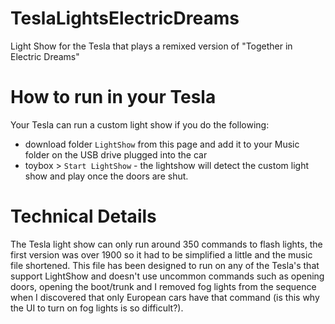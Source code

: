 # TeslaLightsElectricDreams
Light Show for the Tesla that plays a remixed version of "Together in Electric Dreams"

# How to run in your Tesla
Your Tesla can run a custom light show if you do the following:

- download folder `LightShow` from this page and add it to your Music folder on the USB drive plugged into the car
- toybox > `Start LightShow` - the lightshow will detect the custom light show and play once the doors are shut.

# Technical Details
The Tesla light show can only run around 350 commands to flash lights, the first version was over 1900 so it had to be simplified a little and the music file shortened.  This file has been designed to run on any of the Tesla's that support LightShow and doesn't use uncommon commands such as opening doors, opening the boot/trunk and I removed fog lights from the sequence when I discovered that only European cars have that command (is this why the UI to turn on fog lights is so difficult?).
